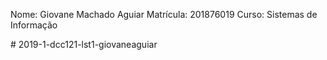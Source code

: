Nome: Giovane Machado Aguiar
Matrícula: 201876019
Curso: Sistemas de Informação


#   2 0 1 9 - 1 - d c c 1 2 1 - l s t 1 - g i o v a n e a g u i a r  
 